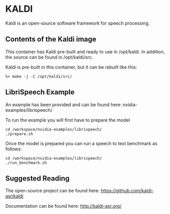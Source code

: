 KALDI
============

Kaldi is an open-source software framework for speech processing.  

## Contents of the Kaldi image

This container has Kaldi pre-built and ready to use in /opt/kaldi. In addition,
the source can be found in /opt/kaldi/src.

Kaldi is pre-built in this container, but it can be rebuilt like this:

```
%> make -j -C /opt/kaldi/src/
```

## LibriSpeech Example

An example has been provided and can be found here:
    nvidia-examples/librispeech/

To run the example you will first have to prepare the model

```
cd /workspace/nvidia-examples/librispeech/
./prepare.sh 
```

Once the model is prepared you can run a speech to text benchmark as follows:

```
cd /workspace/nvidia-examples/librispeech/
./run_benchmark.sh
```

## Suggested Reading

The open-source project can be found here: https://github.com/kaldi-asr/kaldi

Documentation can be found here:  http://kaldi-asr.org/



